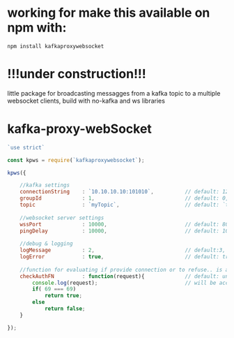 # working for make this available on npm with:
`npm install kafkaproxywebsocket `

# !!!under construction!!!

little package for broadcasting messagges from a kafka topic to a multiple websocket clients, build with no-kafka and ws libraries

# kafka-proxy-webSocket

```javascript
`use strict`

const kpws = require(`kafkaproxywebsocket`);

kpws({

    //kafka settings
    connectionString    : `10.10.10.10:101010`,          // default: 127.0.0.1:9092
    groupId             : 1,                             // default: 0,
    topic               : `myTopic`,                     // default: `test`
    
    //websocket server settings
    wssPort             : 10000,                         // default: 8080
    pingDelay           : 10000,                         // default: 10000   
    
    //debug & logging
    logMessage          : 2,                             // default:3,   1 connect-disconnect //2 sent-messages //3
    logError			: true,                          // default: true,
    
    //function for evaluating if provide connection or to refuse.. is a func that return true or false
    checkAuthFN         : function(request){             // default: undefined, so every incoming connection
        console.log(request);                            // will be accepted
        if( 69 === 69) 
            return true;
        else
            return false;        
    } 	 

});

```
